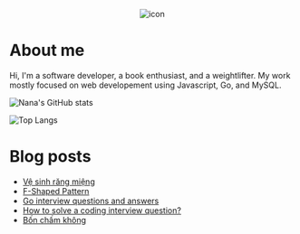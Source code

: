 <p align="center">
 <img width="auto" src="https://res.cloudinary.com/japananh/image/upload/v1638498299/Group_7_ltvipi.png" align="center" alt="icon" />
</p>

# About me

Hi, I'm a software developer, a book enthusiast, and a weightlifter. My work mostly focused on web developement using Javascript, Go, and MySQL.

![Nana's GitHub stats](https://github-readme-stats.vercel.app/api?username=japananh&theme=buefy&show_icons=true)

![Top Langs](https://github-readme-stats.vercel.app/api/top-langs/?username=japananh&layout=compact)

# Blog posts
<!-- BLOG-POST-LIST:START -->
- [Vệ sinh răng miệng](https://nanacoder.hashnode.dev/ve-sinh-rang-mieng)
- [F-Shaped Pattern](https://nanacoder.hashnode.dev/f-shaped-pattern)
- [Go interview questions and answers](https://nanacoder.hashnode.dev/go-interview-questions-and-answers)
- [How to solve a coding interview question?](https://nanacoder.hashnode.dev/how-to-solve-a-coding-interview-question)
- [Bốn chấm không](https://nanacoder.hashnode.dev/bon-cham-khong)
<!-- BLOG-POST-LIST:END -->
